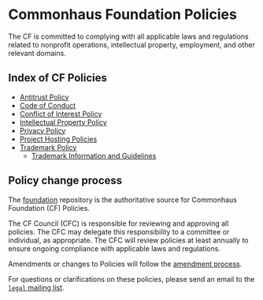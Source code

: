 # Commonhaus Foundation Policies

The CF is committed to complying with all applicable laws and regulations related to nonprofit operations, intellectual property, employment, and other relevant domains.

## Index of CF Policies

- [Antitrust Policy](./antitrust-policy.md)
- [Code of Conduct](./code-of-conduct.md)
- [Conflict of Interest Policy](./conflict-of-interest.md)
- [Intellectual Property Policy](./ip-policy.md)
- [Privacy Policy](./privacy-policy.md)
- [Project Hosting Policies](../agreements/project-contribution/README.md)
- [Trademark Policy](./trademark-policy.md)
    - [Trademark Information and Guidelines](./trademark-guidelines.md)

## Policy change process

The [foundation][] repository is the authoritative source for Commonhaus Foundation (CF) Policies.

[foundation]: https://github.com/commonhaus/foundation

The CF Council (CFC) is responsible for reviewing and approving all policies. The CFC may delegate this responsibility to a committee or individual, as appropriate. The CFC will review policies at least annually to ensure ongoing compliance with applicable laws and regulations.

Amendments or changes to Policies will follow the [amendment process][].

For questions or clarifications on these policies, please send an email to the [`legal` mailing list][CONTACTS.yaml].

[CONTACTS.yaml]: https://github.com/commonhaus/foundation/blob/main/CONTACTS.yaml
[amendment process]: ../bylaws/9-amendments.md
